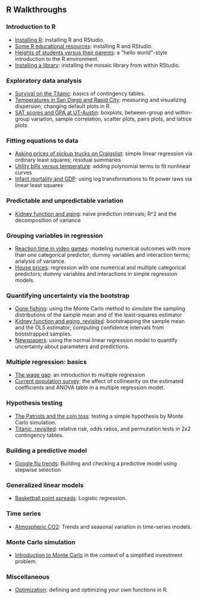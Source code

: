 ## R Walkthroughs

### Introduction to R
- [Installing R](basics/installing_R.md): installing R and RStudio.  
- [Some R educational resources](basics/resources.md): installing R and RStudio.
- [Heights of students versus their parents](heights/heights.md): a "hello world"-style introduction to the R environment.  
- [Installing a library](basics/installing_library.md): installing the mosaic library from within RStudio.  


### Exploratory data analysis
- [Survival on the Titanic](titanic/titanic.md): basics of contingency tables.  
- [Temperatures in San Diego and Rapid City](citytemps/citytemps.md): measuring and visualizing dispersion; changing default plots in R.
- [SAT scores and GPA at UT-Austin](sat/sat.md): boxplots, between-group and within-group variation, sample correlation, scatter plots, pairs plots, and lattice plots.    

### Fitting equations to data
- [Asking prices of pickup trucks on Craigslist](pickup/pickup.md): simple linear regression via ordinary least squares; residual summaries   
- [Utility bills versus temperature](utilities/utilities.md): adding polynomial terms to fit nonlinear curves  
- [Infant mortality and GDP](infmort/infmort.md): using log transformations to fit power laws via linear least squares      

### Predictable and unpredictable variation  
- [Kidney function and aging](creatinine/creatinine.md): naive prediction intervals; R^2 and the decomposition of variance     

### Grouping variables in regression    
- [Reaction time in video games](rxntime/rxntime.md): modeling numerical outcomes with more than one categorical predictor; dummy variables and interaction terms; analysis of variance.  
- [House prices](house/house.md): regression with one numerical and multiple categorical predictors; dummy variables and interactions in simple regression models.  


### Quantifying uncertainty via the bootstrap 
- [Gone fishing](gonefishing/gonefishing.md): using the Monte Carlo method to simulate the sampling distributions of the sample mean and of the least-squares estimator  
- [Kidney function and aging, revisited](creatinine/creatinine_bootstrap.md): bootstrapping the sample mean and the OLS estimator; computing confidence intervals from bootstrapped samples.  
- [Newspapers](newspapers/newspapers.md): using the normal linear regression model to quantify uncertainty about parameters and predictions.    

### Multiple regression: basics  
- [The wage gap](salary/salary.md): an introduction to multiple regression  
- [Current population survey](cps/cps.md): the affect of collinearity on the estimated coefficients and ANOVA table in a multiple regression model.  

### Hypothesis testing
- [The Patriots and the coin toss](hyptest/hyptest.md): testing a simple hypothesis by Monte Carlo simulation.  
- [Titanic, revisited](titanic/titanic_permtest.md): relative risk, odds ratios, and permutation tests in 2x2 contingency tables.  


### Building a predictive model 
- [Google flu trends](flu/flu.md): Building and checking a predictive model using stepwise selection  


### Generalized linear models  
- [Basketball point spreads](bballbets/bballbets.md): Logistic regression.  

### Time series  
- [Atmospheric CO2](maunaloa/maunaloa.md): Trends and seasonal variation in time-series models.  


### Monte Carlo simulation  
- [Introduction to Monte Carlo](montecarlo/montecarlo_intro.md) in the context of a simplified investment problem.  


### Miscellaneous  
- [Optimization](optimize/optimize.md): defining and optimizing your own functions in R.  